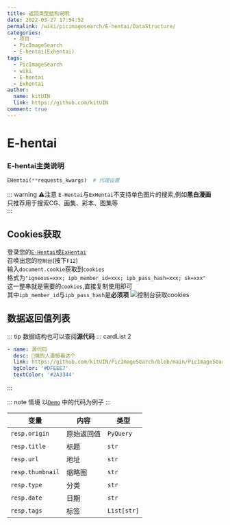 ```yaml
---
title: 返回类型结构说明
date: 2022-03-27 17:54:52
permalink: /wiki/picimagesearch/E-hentai/DataStructure/
categories:
  - 项目
  - PicImageSearch
  - E-hentai(Exhentai)
tags:
  - PicImageSearch
  - wiki
  - E-hentai
  - Exhentai
author: 
  name: kitUIN
  link: https://github.com/kitUIN
comment: true
---
```

# E-hentai

### E-hentai主类说明
```python
EHentai(**requests_kwargs)  # 代理设置
```
::: warning ⚠注意
`E-Hentai`与`ExHentai`不支持单色图片的搜索,例如**黑白漫画**  
只推荐用于搜索CG、画集、彩本、图集等  
:::

## Cookies获取
登录您的[`E-Hentai`](https://e-hentai.org/)或[`ExHentai`](https://exhentai.org/)  
召唤出您的`控制台`(按下`F12`)  
输入`document.cookie`获取到`cookies`  
格式为`"igneous=xxx; ipb_member_id=xxx; ipb_pass_hash=xxx; sk=xxx"`  
这一整串就是需要的`cookies`,直接复制使用即可  
其中`ipb_member_id`与`ipb_pass_hash`是**必须项**
![控制台获取cookies](/img/excookies.png)  
## 数据返回值列表
::: tip 
数据结构也可以查阅**源代码**
::: cardList 2
```yaml
- name: 源代码
  desc: 🚀强的人直接看这个
  link: https://github.com/kitUIN/PicImageSearch/blob/main/PicImageSearch/model/ehentai.py
  bgColor: '#DFEEE7'
  textColor: '#2A3344'
```
:::

::: note 情境
以[`Demo`](/wiki/picimagesearch/E-hentai/Demo#示例) 中的代码为例子
:::

| 变量               | 内容    | 类型          |
|------------------|-------|-------------|
| `resp.origin`    | 原始返回值 | `PyQuery`   |
| `resp.title`     | 标题    | `str`       |
| `resp.url`       | 地址    | `str`       |
| `resp.thumbnail` | 缩略图   | `str`       |
| `resp.type`      | 分类    | `str`       |
| `resp.date`      | 日期    | `str`       |
| `resp.tags`      | 标签    | `List[str]` |
